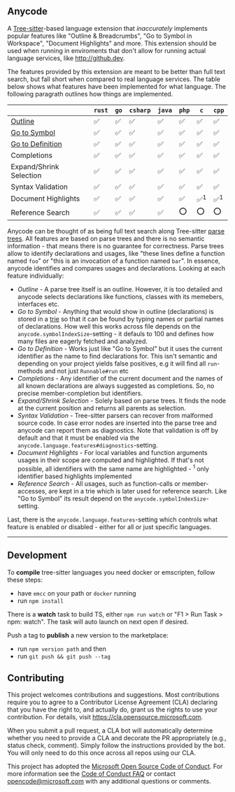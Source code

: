 ## Anycode 

A [Tree-sitter](https://tree-sitter.github.io/tree-sitter/)-based language extension that _inaccurately_ implements popular features like "Outline & Breadcrumbs", "Go to Symbol in Workspace", "Document Highlights" and more. This extension should be used when running in enviroments that don't allow for running actual language services, like http://github.dev. 

The features provided by this extension are meant to be better than full text search, but fall short when compared to real language services. The table below shows what features have been implemented for what language. The following paragrath outlines how things are implemented.

|  | `rust` | `go` | `csharp` | `java` | `php` | `c` | `cpp` |
|---|---|---|---|---|---|---|---|
| [Outline](https://code.visualstudio.com/docs/editor/editingevolved#_go-to-symbol) | ✅ | ✅ | ✅ | ✅ | ✅ | ✅ | ✅ |
| [Go to Symbol](https://code.visualstudio.com/docs/editor/editingevolved#_open-symbol-by-name) | ✅ | ✅ | ✅ | ✅ | ✅ | ✅ | ✅ | 
| [Go to Definition](https://code.visualstudio.com/docs/editor/editingevolved#_go-to-definition) | ✅ | ✅ | ✅ | ✅ | ✅ | ✅ | ✅ |
| Completions | ✅ | ✅ | ✅ | ✅ | ✅ | ✅ | ✅ |
| Expand/Shrink Selection | ✅ | ✅ | ✅ | ✅ | ✅ | ✅ | ✅ |
| Syntax Validation | ✅ | ✅ | ✅ | ✅ | ✅ | ✅ | ✅ |
| Document Highlights | ✅ | ✅ | ✅ | ✅ | ✅ | ✅<sup>1</sup> | ✅<sup>1</sup> |
| Reference Search | ✅ | ✅ | ✅ | ✅ | ⭕️ | ⭕️ | ⭕️ |


Anycode can be thought of as being full text search along Tree-sitter [parse trees](https://en.wikipedia.org/wiki/Parse_tree). All features are based on parse trees and there is no semantic information - that means there is no guarantee for correctness. Parse trees allow to identify declarations and usages, like "these lines define a function named `foo`" or "this is an invocation of a function named `bar`". In essence, anycode identifies and compares usages and declarations. Looking at each feature individually: 

* _Outline_ - A parse tree itself is an outline. However, it is too detailed and anycode selects declarations like functions, classes with its memebers, interfaces etc. 
* _Go to Symbol_ - Anything that would show in outline (declarations) is stored in a [trie](https://en.wikipedia.org/wiki/Trie) so that it can be found by typing names or partial names of declarations. How well this works across file depends on the `anycode.symbolIndexSize`-setting - it defauls to 100 and defines how many files are eagerly fetched and analyzed. 
* _Go to Definition_ - Works just like "Go to Symbol" but it uses the current identifier as the name to find declarations for. This isn't semantic and depending on your project yields false positives, e.g it will find all `run`-methods and not just `Runnable#run` etc
* _Completions_ - Any identifier of the current document and the names of all known declarations are always suggested as completions. So, no precise member-completion but identifiers.
* _Expand/Shrink Selection_ - Solely based on parse trees. It finds the node at the current position and returns all parents as selection.
* _Syntax Validation_ - Tree-sitter parsers can recover from malformed source code. In case error nodes are inserted into the parse tree and anycode can report them as diagnostics. Note that validation is off by default and that it must be enabled via the `anycode.language.features#diagnostics`-setting.
* _Document Highlights_ - For local variables and function arguments usages in their scope are computed and highlighted. If that's not possible, all identifiers with the same name are highlighted - <sup>1</sup> only identifier based highlights implemented
* _Reference Search_ - All usages, such as function-calls or member-accesses, are kept in a trie which is later used for reference search. Like "Go to Symbol" its result depend on the `anycode.symbolIndexSize`-setting.

Last, there is the `anycode.language.features`-setting which controls what feature is enabled or disabled - either for all or just specific languages.

---

## Development

To **compile** tree-sitter languages you need docker or emscripten, follow these steps:

* have `emcc` on your path or `docker` running
* run `npm install`

There is a **watch** task to build TS, either `npm run watch` or "F1 > Run Task > npm: watch". The task will auto launch on next open if desired. 

Push a tag to **publish** a new version to the marketplace: 

* run `npm version path` and then
* run `git push && git push --tag`

## Contributing

This project welcomes contributions and suggestions.  Most contributions require you to agree to a
Contributor License Agreement (CLA) declaring that you have the right to, and actually do, grant us
the rights to use your contribution. For details, visit https://cla.opensource.microsoft.com.

When you submit a pull request, a CLA bot will automatically determine whether you need to provide
a CLA and decorate the PR appropriately (e.g., status check, comment). Simply follow the instructions
provided by the bot. You will only need to do this once across all repos using our CLA.

This project has adopted the [Microsoft Open Source Code of Conduct](https://opensource.microsoft.com/codeofconduct/).
For more information see the [Code of Conduct FAQ](https://opensource.microsoft.com/codeofconduct/faq/) or
contact [opencode@microsoft.com](mailto:opencode@microsoft.com) with any additional questions or comments.
